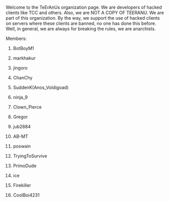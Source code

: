Welcome to the TeErAnUs organization page. We are developers of hacked clients like TCC and others. Also, we are NOT A COPY OF TEERANU. We are part of this organization. By the way, we support the use of hacked clients on servers where these clients are banned, no one has done this before. Well, in general, we are always for breaking the rules, we are anarchists. 

Members:

1. BotBoyM1

2. markhakur

3. jingoro

4. ChanChy

5. SuddenK(Anos_Voldigoad)

6. ninja_9

7. Clown_Pierce

8. Gregor

9. jub2884

10. AB-MT

11. poswain

12. TryingToSurvive

13. PrimoDude

14. ice

15. Firekiller

16. CoolBoi4231
